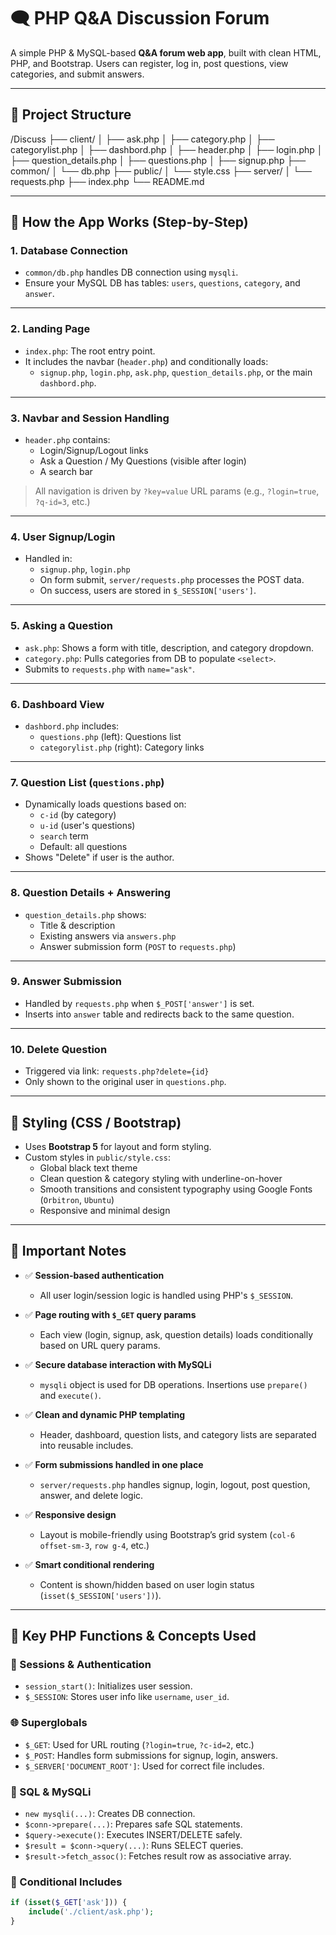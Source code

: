 # 🗨️ PHP Q&A Discussion Forum

A simple PHP & MySQL-based **Q&A forum web app**, built with clean HTML, PHP, and Bootstrap. Users can register, log in, post questions, view categories, and submit answers.

---

## 📁 Project Structure

/Discuss
├── client/
│ ├── ask.php
│ ├── category.php
│ ├── categorylist.php
│ ├── dashbord.php
│ ├── header.php
│ ├── login.php
│ ├── question_details.php
│ ├── questions.php
│ ├── signup.php
├── common/
│ └── db.php
├── public/
│ └── style.css
├── server/
│ └── requests.php
├── index.php
└── README.md


---

## 🚀 How the App Works (Step-by-Step)

### 1. **Database Connection**
- `common/db.php` handles DB connection using `mysqli`.
- Ensure your MySQL DB has tables: `users`, `questions`, `category`, and `answer`.

---

### 2. **Landing Page**
- `index.php`: The root entry point.
- It includes the navbar (`header.php`) and conditionally loads:
  - `signup.php`, `login.php`, `ask.php`, `question_details.php`, or the main `dashbord.php`.

---

### 3. **Navbar and Session Handling**
- `header.php` contains:
  - Login/Signup/Logout links
  - Ask a Question / My Questions (visible after login)
  - A search bar

> All navigation is driven by `?key=value` URL params (e.g., `?login=true`, `?q-id=3`, etc.)

---

### 4. **User Signup/Login**
- Handled in:
  - `signup.php`, `login.php`
  - On form submit, `server/requests.php` processes the POST data.
  - On success, users are stored in `$_SESSION['users']`.

---

### 5. **Asking a Question**
- `ask.php`: Shows a form with title, description, and category dropdown.
- `category.php`: Pulls categories from DB to populate `<select>`.
- Submits to `requests.php` with `name="ask"`.

---

### 6. **Dashboard View**
- `dashbord.php` includes:
  - `questions.php` (left): Questions list
  - `categorylist.php` (right): Category links

---

### 7. **Question List (`questions.php`)**
- Dynamically loads questions based on:
  - `c-id` (by category)
  - `u-id` (user's questions)
  - `search` term
  - Default: all questions
- Shows "Delete" if user is the author.

---

### 8. **Question Details + Answering**
- `question_details.php` shows:
  - Title & description
  - Existing answers via `answers.php`
  - Answer submission form (`POST` to `requests.php`)

---

### 9. **Answer Submission**
- Handled by `requests.php` when `$_POST['answer']` is set.
- Inserts into `answer` table and redirects back to the same question.

---

### 10. **Delete Question**
- Triggered via link: `requests.php?delete={id}`
- Only shown to the original user in `questions.php`.

---

## 🎨 Styling (CSS / Bootstrap)

- Uses **Bootstrap 5** for layout and form styling.
- Custom styles in `public/style.css`:
  - Global black text theme
  - Clean question & category styling with underline-on-hover
  - Smooth transitions and consistent typography using Google Fonts (`Orbitron`, `Ubuntu`)
  - Responsive and minimal design

---

## 📝 Important Notes

- ✅ **Session-based authentication**  
  - All user login/session logic is handled using PHP's `$_SESSION`.

- ✅ **Page routing with `$_GET` query params**  
  - Each view (login, signup, ask, question details) loads conditionally based on URL query params.

- ✅ **Secure database interaction with MySQLi**  
  - `mysqli` object is used for DB operations. Insertions use `prepare()` and `execute()`.

- ✅ **Clean and dynamic PHP templating**  
  - Header, dashboard, question lists, and category lists are separated into reusable includes.

- ✅ **Form submissions handled in one place**  
  - `server/requests.php` handles signup, login, logout, post question, answer, and delete logic.

- ✅ **Responsive design**  
  - Layout is mobile-friendly using Bootstrap’s grid system (`col-6 offset-sm-3`, `row g-4`, etc.)

- ✅ **Smart conditional rendering**  
  - Content is shown/hidden based on user login status (`isset($_SESSION['users'])`).

---

## 🔑 Key PHP Functions & Concepts Used

### 🔐 Sessions & Authentication
- `session_start()`: Initializes user session.
- `$_SESSION`: Stores user info like `username`, `user_id`.

### 🌐 Superglobals
- `$_GET`: Used for URL routing (`?login=true`, `?c-id=2`, etc.)
- `$_POST`: Handles form submissions for signup, login, answers.
- `$_SERVER['DOCUMENT_ROOT']`: Used for correct file includes.

### 💬 SQL & MySQLi
- `new mysqli(...)`: Creates DB connection.
- `$conn->prepare(...)`: Prepares safe SQL statements.
- `$query->execute()`: Executes INSERT/DELETE safely.
- `$result = $conn->query(...)`: Runs SELECT queries.
- `$result->fetch_assoc()`: Fetches result row as associative array.

### 🔄 Conditional Includes
```php
if (isset($_GET['ask'])) {
    include('./client/ask.php');
}
